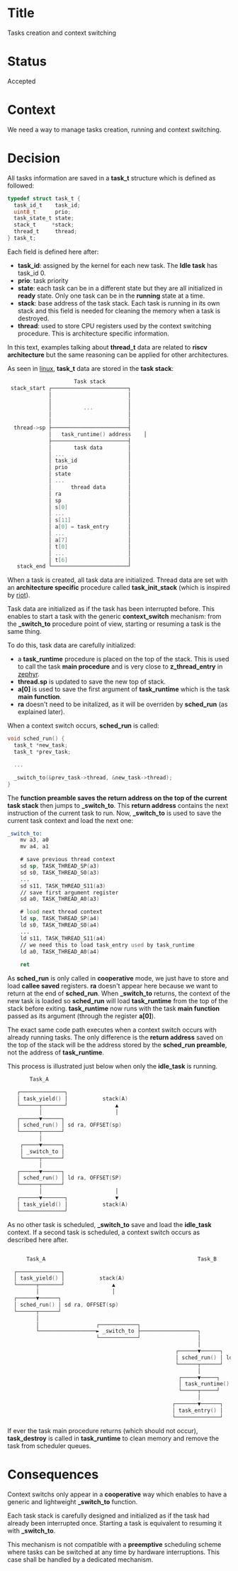 # Title

Tasks creation and context switching

# Status

Accepted

# Context

We need a way to manage tasks creation, running and context switching. 

# Decision

All tasks information are saved in a **task_t** structure which is defined as followed: 

```c
typedef struct task_t {
  task_id_t    task_id;
  uint8_t      prio;
  task_state_t state;
  stack_t     *stack;
  thread_t     thread;
} task_t;
```

Each field is defined here after:
- **task_id**: assigned by the kernel for each new task. The **Idle task** has task_id 0.
- **prio**: task priority
- **state**: each task can be in a different state but they are all initialized in **ready** state. Only one task can be in the **running** state at a time.
- **stack**: base address of the task stack. Each task is running in its own stack and this field is needed for cleaning the memory when a task is destroyed.
- **thread**: used to store CPU registers used by the context switching procedure. This is architecture specific information.

In this text, examples talking about **thread_t** data are related to **riscv architecture** but the same reasoning can be applied for other architectures.

As seen in [linux](https://elixir.bootlin.com/linux/v6.3.8/source/include/asm-generic/vmlinux.lds.h#L411), **task_t** data are stored in the **task stack**: 

```c
                     Task stack
 stack_start ┌────────────────────────┐
             │                        │
             │                        │
             │          ...           │
             │                        │
             │                        │
  thread->sp ├────────────────────────┤
             │   task_runtime() address    │
             ├────────────────────────┤
             │       task data        │
             │ ...                    │
             │ task_id                │
             │ prio                   │
             │ state                  │
             │ ...                    │
             │      thread data       │
             │ ra                     │
             │ sp                     │
             │ s[0]                   │
             │ ...                    │
             │ s[11]                  │
             │ a[0] = task_entry      │
             │ ...                    │
             │ a[7]                   │
             │ t[0]                   │
             │ ...                    │
             │ t[6]                   │
   stack_end └────────────────────────┘
```

When a task is created, all task data are initialized. Thread data are set with an **architecture specific** procedure called **task_init_stack** (which is inspired by [riot](https://github.com/RIOT-OS/RIOT/blob/master/core/include/thread.h#L414)).

Task data are initialized as if the task has been interrupted before. This enables to start a task with the generic **context_switch** mechanism: from the **_switch_to** procedure point of view, starting or resuming a task is the same thing. 

To do this, task data are carefully initialized: 
- a **task_runtime** procedure is placed on the top of the stack. This is used to call the task **main procedure** and is very close to **z_thread_entry** in [zephyr](https://github.com/zephyrproject-rtos/zephyr/blob/main/lib/os/thread_entry.c#L30).
- **thread.sp** is updated to save the new top of stack.
- **a[0]** is used to save the first argument of **task_runtime** which is the task **main function**.
- **ra** doesn't need to be initalized, as it will be overriden by **sched_run** (as explained later).

When a context switch occurs, **sched_run** is called:

```c
void sched_run() {
  task_t *new_task;
  task_t *prev_task;

  ...

  _switch_to(&prev_task->thread, &new_task->thread);
}
```

The **function preamble saves the return address on the top of the current task stack** then jumps to **_switch_to**. This **return address** contains the next instruction of the current task to run. Now, **_switch_to** is used to save the current task context and load the next one:

```asm
_switch_to:
    mv a3, a0
    mv a4, a1 

    # save previous thread context
    sd sp, TASK_THREAD_SP(a3)
    sd s0, TASK_THREAD_S0(a3)
    ...
    sd s11, TASK_THREAD_S11(a3)
    // save first argument register
    sd a0, TASK_THREAD_A0(a3)

    # load next thread context
    ld sp, TASK_THREAD_SP(a4)
    ld s0, TASK_THREAD_S0(a4)
    ...
    ld s11, TASK_THREAD_S11(a4)
    // we need this to load task_entry used by task_runtime
    ld a0, TASK_THREAD_A0(a4)
    
    ret
```

As **sched_run** is only called in **cooperative** mode, we just have to store and load **callee saved** registers. **ra** doesn't appear here because we want to return at the end of **sched_run**. When **_switch_to** returns, the context of the new task is loaded so **sched_run** will load **task_runtime** from the top of the stack before exiting. **task_runtime** now runs with the task **main function** passed as its argument (through the register **a[0]**).

The exact same code path executes when a context switch occurs with already running tasks. The only difference is the **return address** saved on the top of the stack will be the address stored by the **sched_run preamble**, not the address of **task_runtime**.

This process is illustrated just below when only the **idle_task** is running.

```C
       Task_A

   ┌──────────────┐
   │ task_yield() │           stack(A)
   └──────┬───────┘               ▲
          │                       │
   ┌──────▼──────┐
   │ sched_run() │ sd ra, OFFSET(sp)
   └──────┬──────┘
          │
    ┌─────▼──────┐
    │ _switch_to │
    └─────┬──────┘
          │
   ┌──────▼──────┐
   │ sched_run() │ ld ra, OFFSET(SP)
   └──────┬──────┘
          │                       │
   ┌──────▼───────┐               ▼
   │ task_yield() │           stack(A)
   └──────────────┘
```

As no other task is scheduled, **_switch_to** save and load the **idle_task** context. If a second task is scheduled, a context switch occurs as described here after.

```C

      Task_A                                                Task_B

  ┌──────────────┐
  │ task_yield() │           stack(A)
  └──────┬───────┘               ▲
         │                       │
  ┌──────▼──────┐
  │ sched_run() │ sd ra, OFFSET(sp)
  └──────┬──────┘
         │
         │                  ┌────────────┐
         └──────────────────► _switch_to ├──────────────────┐
                            └────────────┘                  │
                                                            │
                                                     ┌──────▼──────┐
                                                     │ sched_run() │ ld ra, OFFSET(sp)
                                                     └──────┬──────┘
                                                            │                       │
                                                      ┌─────▼─────┐                 ▼
                                                      │ task_runtime() │             stack(B)
                                                      └─────┬─────┘
                                                            │
                                                    ┌───────▼──────┐
                                                    │ task_entry() │
                                                    └──────────────┘
```

If ever the task main procedure returns (which should not occur), **task_destroy** is called in **task_runtime** to clean memory and remove the task from scheduler queues.

# Consequences

Context switchs only appear in a **cooperative** way which enables to have a generic and lightweight **_switch_to** function. 

Each task stack is carefully designed and initialized as if the task had already been interrupted once. Starting a task is equivalent to resuming it with **_switch_to**.

This mechanism is not compatible with a **preemptive** scheduling scheme where tasks can be switched at any time by hardware interruptions. This case shall be handled by a dedicated mechanism. 